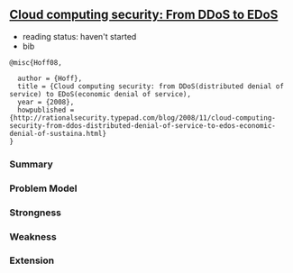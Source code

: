 ## [Cloud computing security: From DDoS to EDoS](http://rationalsecurity.typepad.com/blog/2008/11/cloud-computing-security-from-ddos-distributed-denial-of-service-to-edos-economic-denial-of-sustaina.html)

- reading status: haven't started
- bib
```
@misc{Hoff08,

  author = {Hoff},
  title = {Cloud computing security: from DDoS(distributed denial of service) to EDoS(economic denial of service),
  year = {2008},
  howpublished ={http://rationalsecurity.typepad.com/blog/2008/11/cloud-computing-security-from-ddos-distributed-denial-of-service-to-edos-economic-denial-of-sustaina.html}
}
```


### Summary


### Problem Model

### Strongness

### Weakness

### Extension

